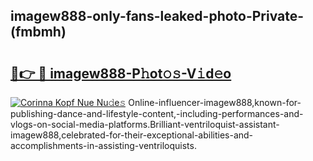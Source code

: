 ## imagew888-only-fans​-leaked-photo​-Private-(fmbmh)


# <h2><a href="https://mediaupload.pro?title=imagew888&ref=git">🔗👉 🔴 imagew888-P𝚑ot𝚘𝚜-V𝚒d𝚎o</a></h2>

[![Corinna Kopf Nue Nu𝚍e𝚜](https://i.imgur.com/0qMVB7G.gif)](https://mediaupload.pro?title=imagew888&ref=git)
Online-influencer-imagew888,known-for-publishing-dance-and-lifestyle-content,-including-performances-and-vlogs-on-social-media-platforms.Brilliant-ventriloquist-assistant-imagew888,celebrated-for-their-exceptional-abilities-and-accomplishments-in-assisting-ventriloquists.  